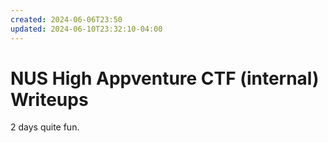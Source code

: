 ```yaml
---
created: 2024-06-06T23:50
updated: 2024-06-10T23:32:10-04:00
---
```


# NUS High Appventure CTF (internal) Writeups

2 days quite fun.
